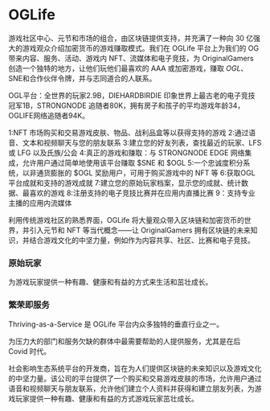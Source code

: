 # 

# OGLife



游戏社区中心、元节和市场的组合，由区块链提供支持，并充满了一种向 30 亿强大的游戏观众介绍加密货币的游戏赚取模式。我们在 OGLife 平台上为我们的 OG 带来内容、服务、活动、游戏内 NFT、流媒体和电子竞技，为 OriginalGamers 创造一个独特的地方，让他们玩他们最喜欢的 AAA 或加密游戏，赚取 $OGL、$SNE和合作伙伴令牌，并与志同道合的人联系。

OGL平台：全世界的玩家2.9B，DIEHARDBIRDIE 印象世界上最古老的电子竞技冠军1B，STRONGNODE
追随者80K，拥有房子和孩子的平均游戏年龄34，OGLIFE网络追随者94K。

1:NFT 市场购买和交易游戏皮肤、物品、战利品盒等以获得支持的游戏
2:通过语音、文本和视频聊天与您的朋友联系
3:建立您的好友列表，查找最近的玩家、LFS 或 LFG 以及氏族/公会
4:真正的游戏和赚取：与 STRONGNODE EDGE 网络集成，允许用户通过简单地使用该平台赚取 $SNE 和 $OGL
5:一个忠诚度积分系统，以非通货膨胀的 $OGL 奖励用户，可用于购买游戏中的 NFT 等
6:获取OGL平台成就和支持的游戏成就
7:建立您的原始玩家档案，显示您的成就、统计数据、最喜欢的游戏
8:注册支持的电子竞技比赛并在应用内直播比赛
9：支持专业主播的应用内流媒体

利用传统游戏社区的熟悉界面，OGLife 将大量观众带入区块链和加密货币的世界，并引入元节和 NFT 等当代概念——让 OriginalGamers 拥有区块链的未来知识，并结合游戏文化的中坚力量，例如作为内容共享、社区、比赛和电子竞技。

### 原始玩家

为游戏玩家提供一种有趣、健康和有益的方式来生活和茁壮成长。

### 繁荣即服务

Thriving-as-a-Service 是 OGLife 平台内众多独特的垂直行业之一。

为压力大的部门和服务欠缺的群体中最需要帮助的人提供服务，尤其是在后 Covid 时代。

社会影响生态系统平台的开发商，旨在为人们提供区块链的未来知识以及游戏文化的中坚力量。该公司的平台提供了一个购买和交易游戏皮肤的市场，允许用户通过语音和视频聊天与朋友联系，允许他们建立个人资料并获得和建立朋友列表，为游戏玩家提供一种有趣、健康和有益的方式游戏玩家茁壮成长。

